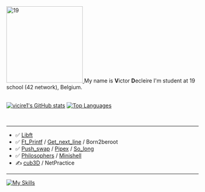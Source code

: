 <div align="left">
    <a href="https://campus19.be/" target="_blank" rel="noreferrer noopener">
    <img src="https://pbs.twimg.com/profile_images/1578367273147957249/gGjaUZQ-_400x400.jpg" alt="19" height="200">
    </a>
    My name is <b>V</b>ictor <b>D</b>ecleire I'm student at 19 school (42 network), Belgium.<br><br>
</div>

<p align="left">
    <a href="http://www.github.com/vicire1"><img src="https://github-readme-stats.vercel.app/api?username=vicire1&show_icons=true&hide=&count_private=true&title_color=6366f1&text_color=ffffff&icon_color=6366f1&bg_color=000000&hide_border=true&show_icons=true" alt="vicire1's GitHub stats" /></a>
    <a href="https://github.com/vicire1" align="left"><img src="https://github-readme-stats.vercel.app/api/top-langs/?username=vicire1&langs_count=10&title_color=6366f1&text_color=ffffff&icon_color=6366f1&bg_color=000000&hide_border=true&locale=en&custom_title=Top%20%Languages" alt="Top Languages" /></a>
</p>
<br>
<hr>

-    ✅ [Libft](https://github.com/vicire1/19_libft)
-    ✅ [Ft_Printf](https://github.com/vicire1/19_ft_printf) / [Get_next_line](https://github.com/vicire1/19_get_next_line) / Born2beroot
-    ✅ [Push_swap](https://github.com/vicire1/19_push_swap) / [Pipex](https://github.com/vicire1/19_pipex) / [So_long](https://github.com/vicire1/19_so_long)
-    ✅ [Philosophers](https://github.com/vicire1/19_philosophers) / [Minishell](https://github.com/vicire1/19_minishell)
-    ✍️ [cub3D](https://github.com/vicire1/19_cub3D) / NetPractice
<hr>

[![My Skills](https://skillicons.dev/icons?i=c,vscode,github,git)](https://skillicons.dev)
